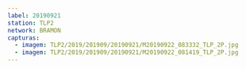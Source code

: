 ```yaml
---
label: 20190921
station: TLP2
network: BRAMON
capturas:
  - imagem: TLP2/2019/201909/20190921/M20190922_083332_TLP_2P.jpg
  - imagem: TLP2/2019/201909/20190921/M20190922_081419_TLP_2P.jpg
---
```

